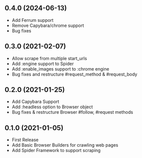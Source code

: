 ## 0.4.0 (2024-06-13)
- Add Ferrum support
- Remove Capybara/chrome support
- Bug fixes

## 0.3.0 (2021-02-07)
- Allow scrape from multiple start_urls
- Add :engine support to Spider
- Add :enable_images support to :chrome engine
- Bug fixes and restructure #request_method & #request_body

## 0.2.0 (2021-01-25)
- Add Capybara Support
- Add :headless option to Browser object
- Bug fixes & restructure Browser #follow, #request methods

## 0.1.0 (2021-01-05)
- First Release
- Add Basic Browser Builders for crawling web pages
- Add Spider Framework to support scraping
